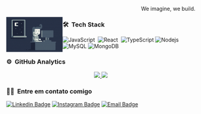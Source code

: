 <p align="right">
We imagine, we build. 
</p>
<img alt="Coding" src="https://raw.githubusercontent.com/AVS1508/AVS1508/master/assets/Night-Coding.gif" align="left" width="150"/>

### 🛠 &nbsp;Tech Stack

![JavaScript](https://img.shields.io/badge/-JavaScript-05122A?style=flat&logo=javascript)&nbsp;
![React](https://img.shields.io/badge/-React-05122A?style=flat&logo=react)&nbsp;
![TypeScript](https://img.shields.io/badge/-TypeScript-000000?style=flat&logo=typescript)
![Nodejs](https://img.shields.io/badge/-Nodejs-black?style=flat-square&logo=Nodejs)
![MySQL](https://img.shields.io/badge/-MySQL-000000?style=flat&logo=mysql)
![MongoDB](https://img.shields.io/badge/-MongoDB-000000?style=flat&logo=mongodb)


### ⚙️ &nbsp;GitHub Analytics

<p align="center">
<a href="https://github.com/cavalcant3">
  <img height="180em" src="https://github-readme-stats-eight-theta.vercel.app/api?username=cavalcant3&show_icons=true&theme=algolia&include_all_commits=true&count_private=true"/>
  <img height="180em" src="https://github-readme-stats-eight-theta.vercel.app/api/top-langs/?username=cavalcant3&layout=compact&langs_count=8&theme=algolia"/>
</a>
</p>

### 🤝🏻 &nbsp;Entre em contato comigo
[![Linkedin Badge](https://icon-icons.com/icons2/1233/PNG/48/1492718749-linkedin_83603.png)](https://www.linkedin.com/in/matheeuscavalcantee/)
[![Instagram Badge](https://icon-icons.com/icons2/1233/PNG/48/1492718764-instagram_83597.png)](https://www.instagram.com/j_m4theus/)
[![Email Badge](https://icon-icons.com/icons2/1233/PNG/48/1492718759-mail_83619.png)](mailto:jmatheusoc269@gmail.com)
